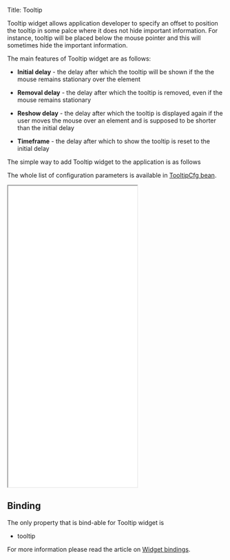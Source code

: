 Title: Tooltip

Tooltip widget allows application developer to specify an offset to position the tooltip in some palce where it does not hide important information.
For instance, tooltip will be placed below the mouse pointer and this will sometimes hide the important information.

The main features of Tooltip widget are as follows:

* **Initial delay** - the delay after which the tooltip will be shown if the the mouse remains stationary over the element

* **Removal delay** - the delay after which the tooltip is removed, even if the mouse remains stationary

* **Reshow delay** - the delay after which the tooltip is displayed again if the user moves the mouse over an element and is supposed to be shorter than the initial delay

* **Timeframe** - the delay after which to show the tooltip is reset to the initial delay

The simple way to add Tooltip widget to the application is as follows

<script src='%SNIPPETS_SERVER_URL%/snippets/github.com/ariatemplates/documentation-code/snippets/widgets/tooltip/Snippet.tpl?tag=wgtTooltipSnippet&lang=at&outdent=true'></script>

The whole list of configuration parameters is available in [TooltipCfg bean](http://ariatemplates.com/api/#aria.widgets.CfgBeans:TooltipCfg).

<iframe class='samples' style="height:700px" src='%SNIPPETS_SERVER_URL%/samples/github.com/ariatemplates/documentation-code/samples/widgets/tooltip/' ></iframe>

## Binding

The only property that is bind-able for Tooltip widget is

* tooltip

For more information please read the article on [Widget bindings](widget_bindings).